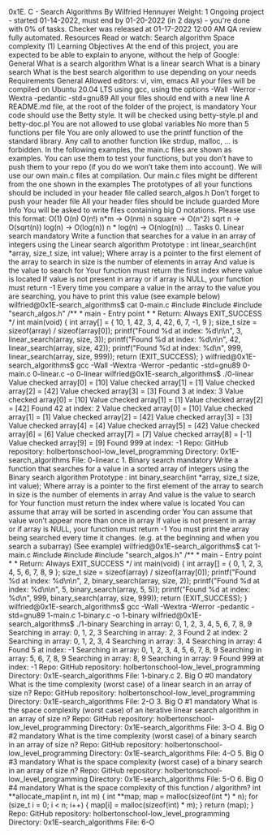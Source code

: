 <p>0x1E. C - Search Algorithms By Wilfried Hennuyer Weight: 1 Ongoing project - started 01-14-2022, must end by 01-20-2022 (in 2 days) - you&apos;re done with 0% of tasks. Checker was released at 01-17-2022 12:00 AM QA review fully automated. Resources Read or watch: Search algorithm Space complexity (1) Learning Objectives At the end of this project, you are expected to be able to explain to anyone, without the help of Google: General What is a search algorithm What is a linear search What is a binary search What is the best search algorithm to use depending on your needs Requirements General Allowed editors: vi, vim, emacs All your files will be compiled on Ubuntu 20.04 LTS using gcc, using the options -Wall -Werror -Wextra -pedantic -std=gnu89 All your files should end with a new line A README.md file, at the root of the folder of the project, is mandatory Your code should use the Betty style. It will be checked using betty-style.pl and betty-doc.pl You are not allowed to use global variables No more than 5 functions per file You are only allowed to use the printf function of the standard library. Any call to another function like strdup, malloc, &hellip; is forbidden. In the following examples, the main.c files are shown as examples. You can use them to test your functions, but you don&rsquo;t have to push them to your repo (if you do we won&rsquo;t take them into account). We will use our own main.c files at compilation. Our main.c files might be different from the one shown in the examples The prototypes of all your functions should be included in your header file called search_algos.h Don&rsquo;t forget to push your header file All your header files should be include guarded More Info You will be asked to write files containing big O notations. Please use this format: O(1) O(n) O(n!) n*m -&gt; O(nm) n square -&gt; O(n^2) sqrt n -&gt; O(sqrt(n)) log(n) -&gt; O(log(n)) n * log(n) -&gt; O(nlog(n)) &hellip; Tasks 0. Linear search mandatory Write a function that searches for a value in an array of integers using the Linear search algorithm Prototype : int linear_search(int *array, size_t size, int value); Where array is a pointer to the first element of the array to search in size is the number of elements in array And value is the value to search for Your function must return the first index where value is located If value is not present in array or if array is NULL, your function must return -1 Every time you compare a value in the array to the value you are searching, you have to print this value (see example below) wilfried@0x1E-search_algorithms$ cat 0-main.c #include #include #include &quot;search_algos.h&quot; /** * main - Entry point * * Return: Always EXIT_SUCCESS */ int main(void) { int array[] = { 10, 1, 42, 3, 4, 42, 6, 7, -1, 9 }; size_t size = sizeof(array) / sizeof(array[0]); printf(&quot;Found %d at index: %d\n\n&quot;, 3, linear_search(array, size, 3)); printf(&quot;Found %d at index: %d\n\n&quot;, 42, linear_search(array, size, 42)); printf(&quot;Found %d at index: %d\n&quot;, 999, linear_search(array, size, 999)); return (EXIT_SUCCESS); } wilfried@0x1E-search_algorithms$ gcc -Wall -Wextra -Werror -pedantic -std=gnu89 0-main.c 0-linear.c -o 0-linear wilfried@0x1E-search_algorithms$ ./0-linear Value checked array[0] = [10] Value checked array[1] = [1] Value checked array[2] = [42] Value checked array[3] = [3] Found 3 at index: 3 Value checked array[0] = [10] Value checked array[1] = [1] Value checked array[2] = [42] Found 42 at index: 2 Value checked array[0] = [10] Value checked array[1] = [1] Value checked array[2] = [42] Value checked array[3] = [3] Value checked array[4] = [4] Value checked array[5] = [42] Value checked array[6] = [6] Value checked array[7] = [7] Value checked array[8] = [-1] Value checked array[9] = [9] Found 999 at index: -1 Repo: GitHub repository: holbertonschool-low_level_programming Directory: 0x1E-search_algorithms File: 0-linear.c 1. Binary search mandatory Write a function that searches for a value in a sorted array of integers using the Binary search algorithm Prototype : int binary_search(int *array, size_t size, int value); Where array is a pointer to the first element of the array to search in size is the number of elements in array And value is the value to search for Your function must return the index where value is located You can assume that array will be sorted in ascending order You can assume that value won&rsquo;t appear more than once in array If value is not present in array or if array is NULL, your function must return -1 You must print the array being searched every time it changes. (e.g. at the beginning and when you search a subarray) (See example) wilfried@0x1E-search_algorithms$ cat 1-main.c #include #include #include &quot;search_algos.h&quot; /** * main - Entry point * * Return: Always EXIT_SUCCESS */ int main(void) { int array[] = { 0, 1, 2, 3, 4, 5, 6, 7, 8, 9 }; size_t size = sizeof(array) / sizeof(array[0]); printf(&quot;Found %d at index: %d\n\n&quot;, 2, binary_search(array, size, 2)); printf(&quot;Found %d at index: %d\n\n&quot;, 5, binary_search(array, 5, 5)); printf(&quot;Found %d at index: %d\n&quot;, 999, binary_search(array, size, 999)); return (EXIT_SUCCESS); } wilfried@0x1E-search_algorithms$ gcc -Wall -Wextra -Werror -pedantic -std=gnu89 1-main.c 1-binary.c -o 1-binary wilfried@0x1E-search_algorithms$ ./1-binary Searching in array: 0, 1, 2, 3, 4, 5, 6, 7, 8, 9 Searching in array: 0, 1, 2, 3 Searching in array: 2, 3 Found 2 at index: 2 Searching in array: 0, 1, 2, 3, 4 Searching in array: 3, 4 Searching in array: 4 Found 5 at index: -1 Searching in array: 0, 1, 2, 3, 4, 5, 6, 7, 8, 9 Searching in array: 5, 6, 7, 8, 9 Searching in array: 8, 9 Searching in array: 9 Found 999 at index: -1 Repo: GitHub repository: holbertonschool-low_level_programming Directory: 0x1E-search_algorithms File: 1-binary.c 2. Big O #0 mandatory What is the time complexity (worst case) of a linear search in an array of size n? Repo: GitHub repository: holbertonschool-low_level_programming Directory: 0x1E-search_algorithms File: 2-O 3. Big O #1 mandatory What is the space complexity (worst case) of an iterative linear search algorithm in an array of size n? Repo: GitHub repository: holbertonschool-low_level_programming Directory: 0x1E-search_algorithms File: 3-O 4. Big O #2 mandatory What is the time complexity (worst case) of a binary search in an array of size n? Repo: GitHub repository: holbertonschool-low_level_programming Directory: 0x1E-search_algorithms File: 4-O 5. Big O #3 mandatory What is the space complexity (worst case) of a binary search in an array of size n? Repo: GitHub repository: holbertonschool-low_level_programming Directory: 0x1E-search_algorithms File: 5-O 6. Big O #4 mandatory What is the space complexity of this function / algorithm? int **allocate_map(int n, int m) { int **map; map = malloc(sizeof(int *) * n); for (size_t i = 0; i &lt; n; i++) { map[i] = malloc(sizeof(int) * m); } return (map); } Repo: GitHub repository: holbertonschool-low_level_programming Directory: 0x1E-search_algorithms File: 6-O</p>